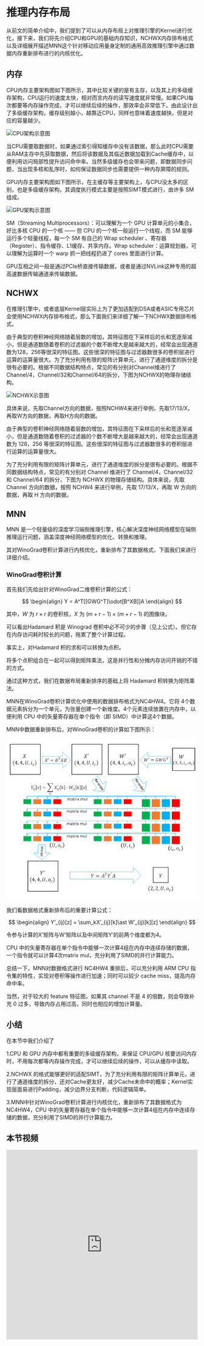<!--Copyright © ZOMI 适用于[License](https://github.com/chenzomi12/AISystem)版权许可-->

# 推理内存布局

从前文的简单介绍中，我们提到了可以从内存布局上对推理引擎的Kernel进行优化，接下来，我们将先介绍CPU和GPU的基础内存知识，NCHWX内存排布格式以及详细展开描述MNN这个针对移动应用量身定制的通用高效推理引擎中通过数据内存重新排布进行的内核优化。

## 内存

CPU内存主要架构图如下图所示，其中比较关键的是有主存，以及其上的多级缓存架构，CPU运行的速度太快，相对而言内存的读写速度就非常慢。如果CPU每次都要等内存操作完成，才可以继续后续的操作，那效率会非常低下。由此设计出了多级缓存架构，缓存级别越小，越靠近CPU，同样也意味着速度越快，但是对应的容量越少。

![CPU架构示意图](images/06Memory01.png)

当CPU需要取数据时，如果通过索引得知缓存中没有该数据，那么此时CPU需要从RAM主存中先获取数据，然后将该数据及其临近数据加载到Cache缓存中，以便利用访问局部性提升访问命中率。当然多级缓存也会带来问题，即数据同步问题，当出现多核和乱序时，如何保证数据同步也需要提供一种内存屏障的规则。

GPU内存主要架构图如下图所示，在主缓存等主要架构上，与CPU没太多的区别，也是多级缓存架构，其调度执行模式主要是按照SIMT模式进行，由许多 SM 组成。

![GPU架构示意图](images/06Memory02.png)

SM（Streaming Multiprocessors）：可以理解为一个 GPU 计算单元的小集合，好比多核 CPU 的一个核 —— 但 CPU 的一个核一般运行一个线程，而 SM 能够运行多个轻量线程，每一个 SM 有自己的 Wrap scheduler 、寄存器（Register）、指令缓存、L1缓存、共享内存。Wrap scheduler：运算规划器，可以理解为运算时一个 warp 抓一把线程扔进了 cores 里面进行计算。

GPU互相之间一般是通过PCIe桥直接传输数据，或者是通过NVLink这种专用的超高速数据传输通道来传输数据。

## NCHWX

在推理引擎中，或者底层Kernel层实际上为了更加适配到DSA或者ASIC专用芯片会使用NCHWX内存排布格式，那么下面我们来详细了解一下NCHWX数据排布格式。

由于典型的卷积神经网络随着层数的增加，其特征图在下采样后的长和宽逐渐减小，但是通道数随着卷积的过滤器的个数不断增大是越来越大的，经常会出现通道数为128，256等很深的特征图。这些很深的特征图与过滤器数很多的卷积层进行运算的运算量很大。为了充分利用有限的矩阵计算单元，进行了通道维度的拆分是很有必要的。根据不同数据结构特点，常见的有分别对Channel维进行了Channel/4，Channel/32和Channel/64的拆分，下图为NCHWX的物理存储结构。

![NCHWX示意图](images/06Memory03.png)

具体来说，先取Channel方向的数据，按照NCHW4来进行举例，先取17/13/X，再取W方向的数据，再取H方向的数据。

由于典型的卷积神经网络随着层数的增加，其特征图在下采样后的长和宽逐渐减小，但是通道数随着卷积的过滤器的个数不断增大是越来越大的，经常会出现通道数为 128，256 等很深的特征图。这些很深的特征图与过滤器数很多的卷积层进行运算的运算量很大。

为了充分利用有限的矩阵计算单元，进行了通道维度的拆分是很有必要的。根据不同数据结构特点，常见的有分别对 Channel 维进行了 Channel/4，Channel/32 和 Channel/64 的拆分，下图为 NCHWX 的物理存储结构。具体来说，先取 Channel 方向的数据，按照 NCHW4 来进行举例，先取 17/13/X，再取 W 方向的数据，再取 H 方向的数据。

## MNN

MNN 是一个轻量级的深度学习端侧推理引擎，核心解决深度神经网络模型在端侧推理运行问题，涵盖深度神经网络模型的优化、转换和推理。

其对WinoGrad卷积计算进行内核优化，重新排布了其数据格式，下面我们来进行详细介绍。

### WinoGrad卷积计算

首先我们先给出针对WinoGrad二维卷积计算的公式：

$$
\begin{align}
Y = A^T[[GWG^T]\odot[B^XB]]A
\end{align}
$$

其中，$W$ 为 $r \times r$ 的卷积核，$X$ 为 $(m + r -1) \times (m + r -1)$ 的图像块。

可以看出Hadamard 积是 Winograd 卷积中必不可少的步骤（见上公式）。但它存在内存访问耗时较长的问题，拖累了整个计算过程。

事实上，对Hadamard 积的求和可以转换为点积。

将多个点积组合在一起可以得到矩阵乘法，这是并行性和分摊内存访问开销的不错的方式。

通过这种方式，我们在数据布局重新排序的基础上将 Hadamard 积转换为矩阵乘法。

MNN在WinoGrad卷积计算优化中使用的数据排布格式为NC4HW4。它将 4个数据元素拆分为一个单元，为张量创建一个新维度。4个元素连续放置在内存中，以便利用 CPU 中的矢量寄存器在单个指令（即 SIMD）中计算这4个数据。

MNN中数据重新排布后，对WinoGrad卷积的计算如下图所示：

![MNN中WinoGrad卷积计算示意图](images/06Memory04.png)

我们看数据格式重新排布后的重要计算公式：

$$
\begin{align}
Y’_{ij}[z] = \sum_kX’_{ij}[k]\ast W’_{ij}[k][z]
\end{align}
$$

令参与计算的X’矩阵与W’矩阵以及中间矩阵Y’的前两个维度都为4。

CPU 中的矢量寄存器在单个指令中能够一次计算4组在内存中连续存储的数据，一个指令就可以计算4次matrix mul，充分利用了SIMD的并行计算能力。

总结一下，MNN对数据格式进行 NC4HW4 重排后，可以充分利用 ARM CPU 指令集的特性，实现对卷积等操作进行加速；同时可以较少 cache miss，提高内存命中率。

当然，对于较大的 feature 特征图，如果其 channel 不是 4 的倍数，则会导致补充 0 过多，导致内存占用过高，同时也相应的增加计算量。

## 小结

在本节中我们介绍了

1.CPU 和 GPU 内存中都有重要的多级缓存架构，来保证 CPU/GPU 核要访问内存时，不用每次都等内存操作完成，才可以继续后续的操作，可以从缓存中读取。

2.NCHWX 的格式能够更好的适配SIMT，为了充分利用有限的矩阵计算单元，进行了通道维度的拆分，还对Cache更友好，减少Cache未命中的概率；Kernel实现层面易进行Padding，减少边界分支判断，代码逻辑简单。

3.MNN中针对WinoGrad卷积计算进行内核优化，重新排布了其数据格式为NC4HW4，CPU 中的矢量寄存器在单个指令中能够一次计算4组在内存中连续存储的数据，充分利用了SIMD的并行计算能力。

## 本节视频

<html>
<iframe src="https://player.bilibili.com/player.html?isOutside=true&aid=352822140&bvid=BV1eX4y1X7mL&cid=1034535797&p=1&as_wide=1&high_quality=1&danmaku=0&t=30&autoplay=0" width="100%" height="500" scrolling="no" border="0" frameborder="no" framespacing="0" allowfullscreen="true"> </iframe>
</html>
